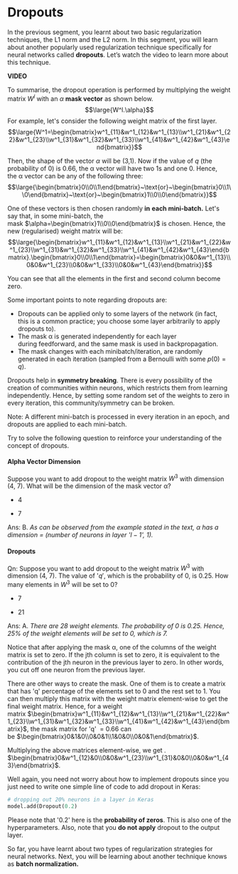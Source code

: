 # Dropouts

In the previous segment, you learnt about two basic regularization techniques, the L1 norm and the L2 norm. In this segment, you will learn about another popularly used regularization technique specifically for neural networks called **dropouts**. Let’s watch the video to learn more about this technique.

**VIDEO**

To summarise, the dropout operation is performed by multiplying the weight matrix $W^l$ with an $\alpha$ **mask vector** as shown below.
$$\large{W^l.\alpha}$$
For example, let's consider the following weight matrix of the first layer.
$$\large{W^1=\begin{bmatrix}w^1_{11}&w^1_{12}&w^1_{13}\\w^1_{21}&w^1_{22}&w^1_{23}\\w^1_{31}&w^1_{32}&w^1_{33}\\w^1_{41}&w^1_{42}&w^1_{43}\end{bmatrix}}$$
  
Then, the shape of the vector $\alpha$ will be (3,1). Now if the value of $q$ (the probability of 0) is 0.66, the α vector will have two 1s and one 0. Hence, the α vector can be any of the following three:
$$\large{\begin{bmatrix}0\\0\\1\end{bmatrix}~\text{or}~\begin{bmatrix}0\\1\\0\end{bmatrix}~\text{or}~\begin{bmatrix}1\\0\\0\end{bmatrix}}$$
  
One of these vectors is then chosen randomly **in** **each mini-batch.** Let's say that, in some mini-batch, the mask $\alpha=\begin{bmatrix}1\\0\\0\end{bmatrix}$ is chosen. Hence, the new (regularised) weight matrix will be:
$$\large{\begin{bmatrix}w^1_{11}&w^1_{12}&w^1_{13}\\w^1_{21}&w^1_{22}&w^1_{23}\\w^1_{31}&w^1_{32}&w^1_{33}\\w^1_{41}&w^1_{42}&w^1_{43}\end{bmatrix}.\begin{bmatrix}0\\0\\1\end{bmatrix}=\begin{bmatrix}0&0&w^1_{13}\\0&0&w^1_{23}\\0&0&w^1_{33}\\0&0&w^1_{43}\end{bmatrix}}$$

You can see that all the elements in the first and second column become zero.

Some important points to note regarding dropouts are:

-   Dropouts can be applied only to some layers of the network (in fact, this is a common practice; you choose some layer arbitrarily to apply dropouts to).
-   The mask α is generated independently for each layer during feedforward, and the same mask is used in backpropagation.
-   The mask changes with each minibatch/iteration, are randomly generated in each iteration (sampled from a Bernoulli with some $p(0)=q$).

Dropouts help in **symmetry breaking**. There is every possibility of the creation of communities within neurons, which restricts them from learning independently. Hence, by setting some random set of the weights to zero in every iteration, this community/symmetry can be broken. 
  
Note: A different mini-batch is processed in every iteration in an epoch, and dropouts are applied to each mini-batch.
  
Try to solve the following question to reinforce your understanding of the concept of dropouts.

#### Alpha Vector Dimension

Suppose you want to add dropout to the weight matrix $W^3$ with dimension (4, 7). What will be the dimension of the mask vector α?

- 4

- 7

Ans: B. *As can be observed from the example stated in the text, α has a dimension = (number of neurons in layer '$l-1$', 1).*

#### Dropouts

Qn: Suppose you want to add dropout to the weight matrix $W^3$ with dimension (4, 7). The value of '$q'$, which is the probability of 0, is 0.25. How many elements in $W^3$ will be set to 0?

- 7

- 21

Ans: A. *There are 28 weight elements. The probability of 0 is 0.25. Hence, 25% of the weight elements will be set to 0, which is 7.*

Notice that after applying the mask α, one of the columns of the weight matrix is set to zero. If the jth column is set to zero, it is equivalent to the contribution of the jth neuron in the previous layer to zero. In other words, you cut off one neuron from the previous layer. 
  
There are other ways to create the mask. One of them is to create a matrix that has 'q' percentage of the elements set to 0 and the rest set to 1. You can then multiply this matrix with the weight matrix element-wise to get the final weight matrix. Hence, for a weight matrix $\begin{bmatrix}w^1_{11}&w^1_{12}&w^1_{13}\\w^1_{21}&w^1_{22}&w^1_{23}\\w^1_{31}&w^1_{32}&w^1_{33}\\w^1_{41}&w^1_{42}&w^1_{43}\end{bmatrix}$, the mask matrix for 'q'  = 0.66 can be $\begin{bmatrix}0&1&0\\0&0&1\\1&0&0\\0&0&1\end{bmatrix}$.

Multiplying the above matrices element-wise, we get . $\begin{bmatrix}0&w^1_{12}&0\\0&0&w^1_{23}\\w^1_{31}&0&0\\0&0&w^1_{43}\end{bmatrix}$.

Well again, you need not worry about how to implement dropouts since you just need to write one simple line of code to add dropout in Keras:

```python
# dropping out 20% neurons in a layer in Keras 
model.add(Dropout(0.2)
```

![](data:image/gif;base64,R0lGODlhAQABAPABAP///wAAACH5BAEKAAAALAAAAAABAAEAAAICRAEAOw==)Please note that '0.2' here is the **probability of zeros**. This is also one of the hyperparameters. Also, note that you **do not apply** dropout to the output layer.

So far, you have learnt about two types of regularization strategies for neural networks. Next, you will be learning about another technique knows as **batch normalization.**
